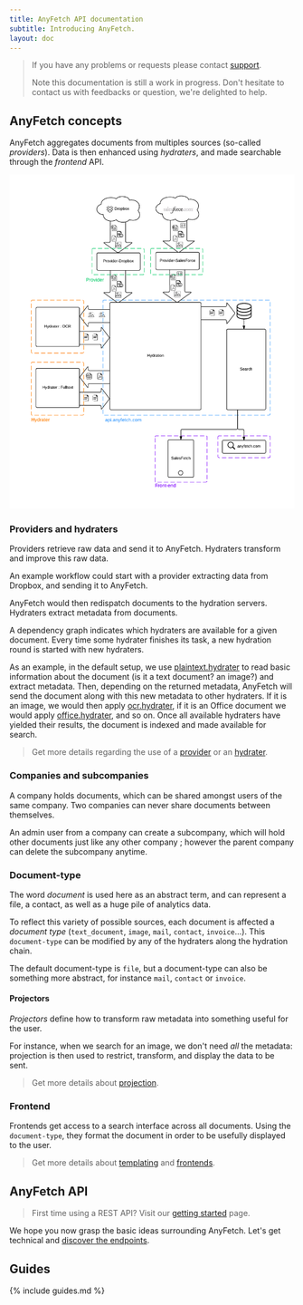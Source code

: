 ```yaml
---
title: AnyFetch API documentation
subtitle: Introducing AnyFetch.
layout: doc
---
```


> If you have any problems or requests please contact [support](mailto:support@anyfetch.com).
>
> Note this documentation is still a work in progress. Don't hesitate to contact us with feedbacks or question, we're delighted to help.

AnyFetch concepts
----------------
AnyFetch aggregates documents from multiples sources (so-called *providers*). Data is then enhanced using *hydraters*, and made searchable through the *frontend* API.

![anyFetch workflow](/images/workflow.png)

### Providers and hydraters
Providers retrieve raw data and send it to AnyFetch.
Hydraters transform and improve this raw data.

An example workflow could start with a provider extracting data from Dropbox, and sending it to AnyFetch.

AnyFetch would then redispatch documents to the hydration servers.
Hydraters extract metadata from documents.

A dependency graph indicates which hydraters are available for a given document.
Every time some hydrater finishes its task, a new hydration round is started with new hydraters.

As an example, in the default setup, we use [plaintext.hydrater](https://github.com/AnyFetch/plaintext.hydrater.anyfetch.com) to read basic information about the document (is it a text document? an image?) and extract metadata. Then, depending on the returned metadata, AnyFetch will send the document along with this new metadata to other hydraters. If it is an image, we would then apply [ocr.hydrater](https://github.com/AnyFetch/ocr.hydrater.anyfetch.com), if it is an Office document we would apply [office.hydrater](https://github.com/AnyFetch/office.hydrater.anyfetch.com), and so on.
Once all available hydraters have yielded their results, the document is indexed and made available for search.

> Get more details regarding the use of a [provider](/guides/using/provider.html) or an [hydrater](/guideS/using/hydrater.html).

### Companies and subcompanies
A company holds documents, which can be shared amongst users of the same company. Two companies can never share documents between themselves.

An admin user from a company can create a subcompany, which will hold other documents just like any other company ; however the parent company can delete the subcompany anytime.

### Document-type
The word *document* is used here as an abstract term, and can represent a file, a contact, as well as a huge pile of analytics data.

To reflect this variety of possible sources, each document is affected a *document type* (`text_document`, `image`, `mail`, `contact`, `invoice`...).
This `document-type` can be modified by any of the hydraters along the hydration chain.

The default document-type is `file`, but a document-type can also be something more abstract, for instance `mail`, `contact` or `invoice`.

#### Projectors
*Projectors* define how to transform raw metadata into something useful for the user.

For instance, when we search for an image, we don't need *all* the metadata: projection is then used to restrict, transform, and display the data to be sent.

> Get more details about [projection](/guides/concepts/projection.html).

### Frontend
Frontends get access to a search interface across all documents.
Using the `document-type`, they format the document in order to be usefully displayed to the user.

> Get more details about [templating](/guides/concepts/templating.html) and [frontends](/guides/creating/frontend.html).

AnyFetch API
--------------
> First time using a REST API? Visit our [getting started](/getting-started.html) page.

We hope you now grasp the basic ideas surrounding AnyFetch. Let's get technical and [discover the endpoints](/endpoints).

Guides
------
{% include guides.md %}
